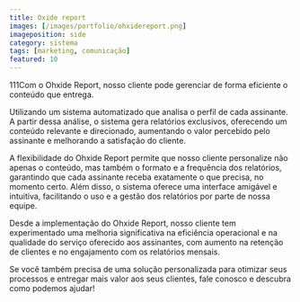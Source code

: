 ```yaml
---
title: Oxide report
images: [/images/portfolio/ohxidereport.png]
imageposition: side
category: sistema
tags: [marketing, comunicação]
featured: 10
---
```

111Com o Ohxide Report, nosso cliente pode gerenciar de forma eficiente o conteúdo que entrega.

Utilizando um sistema automatizado que analisa o perfil de cada assinante. A partir dessa análise, o sistema gera relatórios exclusivos, oferecendo um conteúdo relevante e direcionado, aumentando o valor percebido pelo assinante e melhorando a satisfação do cliente.

A flexibilidade do Ohxide Report permite que nosso cliente personalize não apenas o conteúdo, mas também o formato e a frequência dos relatórios, garantindo que cada assinante receba exatamente o que precisa, no momento certo. Além disso, o sistema oferece uma interface amigável e intuitiva, facilitando o uso e a gestão dos relatórios por parte de nossa equipe.

Desde a implementação do Ohxide Report, nosso cliente tem experimentado uma melhoria significativa na eficiência operacional e na qualidade do serviço oferecido aos assinantes, com aumento na retenção de clientes e no engajamento com os relatórios mensais.

Se você também precisa de uma solução personalizada para otimizar seus processos e entregar mais valor aos seus clientes, fale conosco e descubra como podemos ajudar!